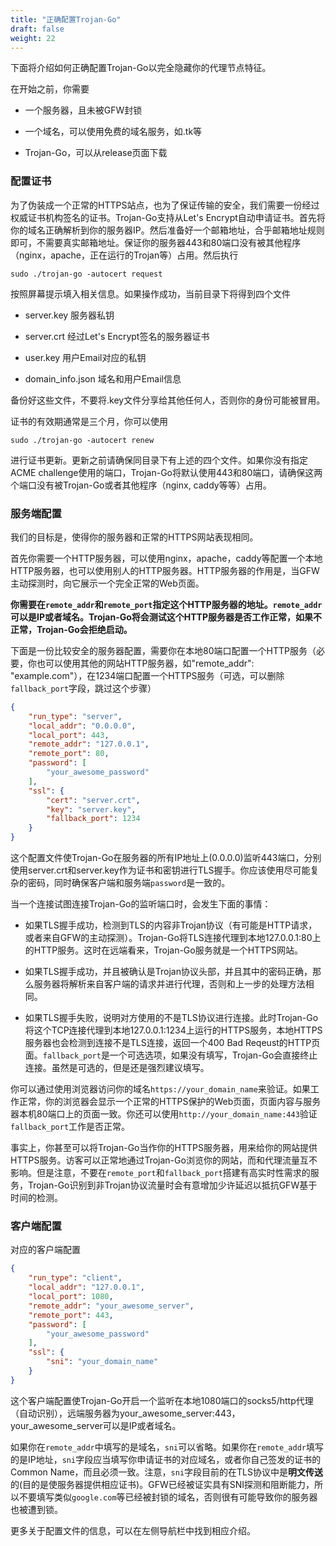 ```yaml
---
title: "正确配置Trojan-Go"
draft: false
weight: 22
---
```


下面将介绍如何正确配置Trojan-Go以完全隐藏你的代理节点特征。

在开始之前，你需要

- 一个服务器，且未被GFW封锁

- 一个域名，可以使用免费的域名服务，如.tk等

- Trojan-Go，可以从release页面下载

### 配置证书

为了伪装成一个正常的HTTPS站点，也为了保证传输的安全，我们需要一份经过权威证书机构签名的证书。Trojan-Go支持从Let's Encrypt自动申请证书。首先将你的域名正确解析到你的服务器IP。然后准备好一个邮箱地址，合乎邮箱地址规则即可，不需要真实邮箱地址。保证你的服务器443和80端口没有被其他程序（nginx，apache，正在运行的Trojan等）占用。然后执行

```shell
sudo ./trojan-go -autocert request
```

按照屏幕提示填入相关信息。如果操作成功，当前目录下将得到四个文件

- server.key 服务器私钥

- server.crt 经过Let's Encrypt签名的服务器证书

- user.key 用户Email对应的私钥

- domain_info.json 域名和用户Email信息

备份好这些文件，不要将.key文件分享给其他任何人，否则你的身份可能被冒用。

证书的有效期通常是三个月，你可以使用

```shell
sudo ./trojan-go -autocert renew
```

进行证书更新。更新之前请确保同目录下有上述的四个文件。如果你没有指定ACME challenge使用的端口，Trojan-Go将默认使用443和80端口，请确保这两个端口没有被Trojan-Go或者其他程序（nginx, caddy等等）占用。

### 服务端配置

我们的目标是，使得你的服务器和正常的HTTPS网站表现相同。

首先你需要一个HTTP服务器，可以使用nginx，apache，caddy等配置一个本地HTTP服务器，也可以使用别人的HTTP服务器。HTTP服务器的作用是，当GFW主动探测时，向它展示一个完全正常的Web页面。

**你需要在```remote_addr```和```remote_port```指定这个HTTP服务器的地址。```remote_addr```可以是IP或者域名。Trojan-Go将会测试这个HTTP服务器是否工作正常，如果不正常，Trojan-Go会拒绝启动。**

下面是一份比较安全的服务器配置，需要你在本地80端口配置一个HTTP服务（必要，你也可以使用其他的网站HTTP服务器，如"remote_addr": "example.com"），在1234端口配置一个HTTPS服务（可选，可以删除```fallback_port```字段，跳过这个步骤）

```json
{
    "run_type": "server",
    "local_addr": "0.0.0.0",
    "local_port": 443,
    "remote_addr": "127.0.0.1",
    "remote_port": 80,
    "password": [
        "your_awesome_password"
    ],
    "ssl": {
        "cert": "server.crt",
        "key": "server.key",
        "fallback_port": 1234
    }
}
```

这个配置文件使Trojan-Go在服务器的所有IP地址上(0.0.0.0)监听443端口，分别使用server.crt和server.key作为证书和密钥进行TLS握手。你应该使用尽可能复杂的密码，同时确保客户端和服务端```password```是一致的。

当一个连接试图连接Trojan-Go的监听端口时，会发生下面的事情：

- 如果TLS握手成功，检测到TLS的内容非Trojan协议（有可能是HTTP请求，或者来自GFW的主动探测）。Trojan-Go将TLS连接代理到本地127.0.0.1:80上的HTTP服务。这时在远端看来，Trojan-Go服务就是一个HTTPS网站。

- 如果TLS握手成功，并且被确认是Trojan协议头部，并且其中的密码正确，那么服务器将解析来自客户端的请求并进行代理，否则和上一步的处理方法相同。

- 如果TLS握手失败，说明对方使用的不是TLS协议进行连接。此时Trojan-Go将这个TCP连接代理到本地127.0.0.1:1234上运行的HTTPS服务，本地HTTPS服务器也会检测到连接不是TLS连接，返回一个400 Bad Reqeust的HTTP页面。```fallback_port```是一个可选选项，如果没有填写，Trojan-Go会直接终止连接。虽然是可选的，但是还是强烈建议填写。

你可以通过使用浏览器访问你的域名```https://your_domain_name```来验证。如果工作正常，你的浏览器会显示一个正常的HTTPS保护的Web页面，页面内容与服务器本机80端口上的页面一致。你还可以使用```http://your_domain_name:443```验证```fallback_port```工作是否正常。

事实上，你甚至可以将Trojan-Go当作你的HTTPS服务器，用来给你的网站提供HTTPS服务。访客可以正常地通过Trojan-Go浏览你的网站，而和代理流量互不影响。但是注意，不要在```remote_port```和```fallback_port```搭建有高实时性需求的服务，Trojan-Go识别到非Trojan协议流量时会有意增加少许延迟以抵抗GFW基于时间的检测。

### 客户端配置

对应的客户端配置

```json
{
    "run_type": "client",
    "local_addr": "127.0.0.1",
    "local_port": 1080,
    "remote_addr": "your_awesome_server",
    "remote_port": 443,
    "password": [
        "your_awesome_password"
    ],
    "ssl": {
        "sni": "your_domain_name"
    }
}
```

这个客户端配置使Trojan-Go开启一个监听在本地1080端口的socks5/http代理（自动识别），远端服务器为your_awesome_server:443，your_awesome_server可以是IP或者域名。

如果你在```remote_addr```中填写的是域名，```sni```可以省略。如果你在```remote_addr```填写的是IP地址，```sni```字段应当填写你申请证书的对应域名，或者你自己签发的证书的Common Name，而且必须一致。注意，```sni```字段目前的在TLS协议中是**明文传送**的(目的是使服务器提供相应证书)。GFW已经被证实具有SNI探测和阻断能力，所以不要填写类似```google.com```等已经被封锁的域名，否则很有可能导致你的服务器也被遭到锁。

更多关于配置文件的信息，可以在左侧导航栏中找到相应介绍。
